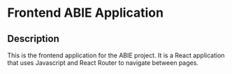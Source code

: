 # Frontend ABIE Application
## Description
This is the frontend application for the ABIE project. It is a React application that uses Javascript and React Router to navigate between pages.
